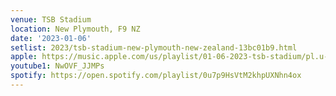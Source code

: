 ```yaml
---
venue: TSB Stadium
location: New Plymouth, F9 NZ
date: '2023-01-06'
setlist: 2023/tsb-stadium-new-plymouth-new-zealand-13bc01b9.html
apple: https://music.apple.com/us/playlist/01-06-2023-tsb-stadium/pl.u-oZyl3XlCoabZ6d
youtube1: NwOVF_JJMPs
spotify: https://open.spotify.com/playlist/0u7p9HsVtM2khpUXNhn4ox
---
```

